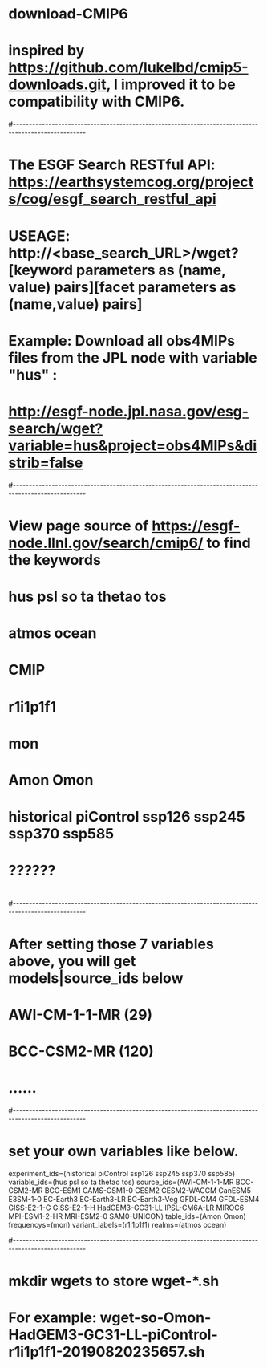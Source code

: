 # download-CMIP6
# inspired by https://github.com/lukelbd/cmip5-downloads.git, I improved it to be compatibility with CMIP6.

#----------------------------------------------------------------------------------------------------
#   The ESGF Search RESTful API:    https://earthsystemcog.org/projects/cog/esgf_search_restful_api
#   USEAGE:     http://<base_search_URL>/wget?[keyword parameters as (name, value) pairs][facet parameters as (name,value) pairs]
#   Example:    Download all obs4MIPs files from the JPL node with variable "hus" : 
#               http://esgf-node.jpl.nasa.gov/esg-search/wget?variable=hus&project=obs4MIPs&distrib=false
#----------------------------------------------------------------------------------------------------
#   View page source of https://esgf-node.llnl.gov/search/cmip6/ to find the keywords 
#           <input type='hidden' name='csrfmiddlewaretoken' value='NfURck7BuHVNt7iMVlFF43PBIhxT3bVxzBoO2czrAVwv8WoiLQiyi9vUhCDYXdnG' /> 
#           <input type="hidden" name="offset" value="0" />
#           <input type="hidden" name="limit" value="20" />
#           <input type="hidden" name="type" value="Dataset" />
#           <input type="hidden" name="product" value=""/>
#           <input type="hidden" name="variable_id" value=""/>          hus psl so ta thetao tos
#           <input type="hidden" name="realm" value=""/>                atmos ocean
#           <input type="hidden" name="mip_era" value=""/>
#           <input type="hidden" name="data_node" value=""/>
#           <input type="hidden" name="cf_standard_name" value=""/>
#           <input type="hidden" name="activity_id" value=""/>          CMIP
#           <input type="hidden" name="model_cohort" value=""/>
#           <input type="hidden" name="variant_label" value=""/>        r1i1p1f1
#           <input type="hidden" name="institution_id" value=""/>
#           <input type="hidden" name="source_type" value=""/>
#           <input type="hidden" name="frequency" value=""/>            mon
#           <input type="hidden" name="table_id" value=""/>             Amon Omon
#           <input type="hidden" name="experiment_id" value=""/>        historical piControl ssp126 ssp245 ssp370 ssp585
#           <input type="hidden" name="source_id" value=""/>            ??????
#           <input type="hidden" name="sub_experiment_id" value=""/>
#           <input type="hidden" name="nominal_resolution" value=""/>
#           <input type="hidden" name="grid_label" value=""/>
#----------------------------------------------------------------------------------------------------
#   After setting those 7 variables above, you will get models|source_ids below
# AWI-CM-1-1-MR (29)
# BCC-CSM2-MR (120)
# ......
#----------------------------------------------------------------------------------------------------
# set your own variables like below.
experiment_ids=(historical piControl ssp126 ssp245 ssp370 ssp585)
variable_ids=(hus psl so ta thetao tos)
source_ids=(AWI-CM-1-1-MR BCC-CSM2-MR BCC-ESM1 CAMS-CSM1-0 CESM2 CESM2-WACCM CanESM5 E3SM-1-0 EC-Earth3 EC-Earth3-LR EC-Earth3-Veg GFDL-CM4 GFDL-ESM4 GISS-E2-1-G GISS-E2-1-H HadGEM3-GC31-LL IPSL-CM6A-LR MIROC6 MPI-ESM1-2-HR MRI-ESM2-0 SAM0-UNICON)
table_ids=(Amon Omon)
frequencys=(mon)
variant_labels=(r1i1p1f1)
realms=(atmos ocean)

#----------------------------------------------------------------------------------------------------
# mkdir wgets to store wget-*.sh
# For example: wget-so-Omon-HadGEM3-GC31-LL-piControl-r1i1p1f1-20190820235657.sh
